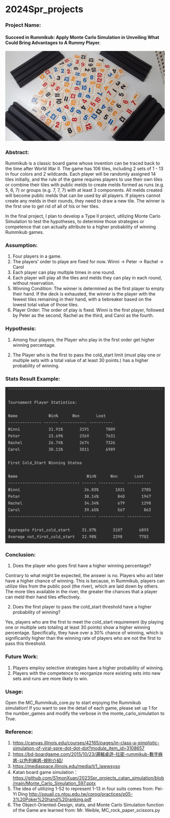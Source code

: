 # 2024Spr_projects

### Project Name: 
#### Succeed in Rummikub: Apply Monte Carlo Simulation in Unveiling What Could Bring Advantages to A Rummy Player.
![Rummy the board game.](https://github.com/winni50927/2024Spr_projects/blob/main/2015-10-23-16-17-33.jpg)


### Abstract:

Rummikub is a classic board game whose invention can be traced back to the time after World War II. The game has 106 tiles, including 2 sets of 1 - 13 in four colors and 2 wildcards. Each player will be randomly assigned 14 tiles initially, and the rule of the game requires players to use their own tiles or combine their tiles with public melds to create melds formed as runs (e.g. 5, 6, 7) or groups (e.g. 7, 7, 7) with at least 3 components. All melds created will become public melds that can be used by all players. If players cannot create any melds in their rounds, they need to draw a new tile. The winner is the first one to get rid of all of his or her tiles. 

In the final project, I plan to develop a Type II project, utilizing Monte Carlo Simulation to test the hypotheses, to determine those strategies or competence that can actually attribute to a higher probability of winning Rummikub games.


### Assumption:
1. Four players in a game.
2. The players' order to playe are fixed for now. Winni -> Peter -> Rachel -> Carol 
3. Each player can play multiple times in one round.
4. Each player will play all the tiles and melds they can play in each round, without reservation.
5. Winning Condition: The winner is determined as the first player to empty their hand. If the deck is exhausted, the winner is the player with the fewest tiles remaining in their hand, with a tiebreaker based on the lowest total value of those tiles.
6. Player Order: The order of play is fixed. Winni is the first player, followed by Peter as the second, Rachel as the third, and Carol as the fourth.

### Hypothesis:

1. Among four players, the Player who play in the first order get higher winning percentage.

2. The Player who is the first to pass the cold_start limit (must play one or multiple sets with a total value of at least 30 points.) has a higher probability of winning.


### Stats Result Example:
![Rummy result game.](https://github.com/winni50927/2024Spr_projects/blob/main/Rummy_result_example.png)


### Conclusion:

1. Does the player who goes first have a higher winning percentage?

Contrary to what might be expected, the answer is no. Players who act later have a higher chance of winning. This is because, in Rummikub, players can utilize tiles from the public pool (the river), which are laid down by others. The more tiles available in the river, the greater the chances that a player can meld their hand tiles effectively.

2. Does the first player to pass the cold_start threshold have a higher probability of winning?

Yes, players who are the first to meet the cold_start requirement (by playing one or multiple sets totaling at least 30 points) show a higher winning percentage. Specifically, they have over a 30% chance of winning, which is significantly higher than the winning rate of players who are not the first to pass this threshold.


### Future Work:

1. Players employ selective strategies have a higher probability of winning.
2. Players with the competence to reorganize more existing sets into new sets and runs are more likely to win.

### Usage:
Open the MC_Rummikub_core.py to start enjoying the Rummikub simulation!
If you want to see the detail of each game, please set up 1 for the number_games and modify the verbose in the monte_carlo_simulation to True. 

### Reference:
1. https://canvas.illinois.edu/courses/42165/pages/in-class-a-simplistic-simulation-of-viral-spre-dot-dot-dot?module_item_id=3108657
2. https://bd-boardgame.com/2015/10/23/邏輯桌遊-拉密-rummikub-數字麻將-以色列麻將-規則介紹/
3. https://mediaspace.illinois.edu/media/t/1_lawwsyso 
4. Katan board game simulation：https://github.com/S1monXuan/2023Spr_projects_catan_simulation/blob/main/Monte_Carlo_Simulation_597.pptx
5. The idea of utilizing 1-52 to represent 1-13 in four suits comes from: Pei-Yi Ding http://squall.cs.ntou.edu.tw/cprog/practices/p05-3%20Poker%20hand%20ranking.pdf
6. The Object-Oriented-Design, stats, and Monte Carlo Simulation function of the Game are learned from: Mr. Weible, MC_rock_paper_scissors.py


